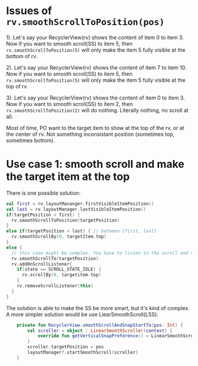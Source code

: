 

# Issues of `rv.smoothScrollToPosition(pos)`
1). Let's say your RecyclerView(rv) shows the content of item 0 to item 3. Now if you want to smooth scroll(SS) to item 5,  then `rv.smoothScrollToPosition(5)` will only make the item 5 fully visible at the bottom of rv.

2). Let's say your RecyclerView(rv) shows the content of item 7 to item 10. Now if you want to smooth scroll(SS) to item 5,  then `rv.smoothScrollToPosition(5)` will only make the item 5 fully visible at the top of rv.

3). Let's say your RecyclerView(rv) shows the content of item 0 to item 3. Now if you want to smooth scroll(SS) to item 2,  then `rv.smoothScrollToPosition(2)` will do nothing. Literally nothing, no scroll at all. 

Most of time, PO want to the target item to show at the top of the rv, or at the center of rv. Not something inconsistant position (sometimes top, sometimes bottom). 

# Use case 1: smooth scroll and make the target item at the top
There is one possible solution:
```kotlin
val first = rv.layoutMananger.firstVisibleItemPosition()
val last = rv.layoutManager.lastVisibleItemPosition()
if(targetPosition < first) {
  rv.smoothScrollToPosition(targetPosition)
} 
else if(targetPosition < last) { // between [first, last]
  rv.smoothScrollBy(0, targetItem.top)
}
else {
  // this case might be complex. You have to listen to the scroll and scroll to target when the target item is found.  
  rv.smoothScrollTo(targetPosition)
  rv.addOnScrollListener{ 
    if(state == SCROLL_STATE_IDLE) {
      rv.scrollBy(0, targetitem.top)
    }
    rv.removeScrollListener(this)
  }
}
```

The solution is able to make the SS be more smart, but it's kind of complex. 
A more simpler solution would be use LiearSmoothScroll(LSS): 

```kotlin
    private fun RecyclerView.smoothScrollAndSnapStartTo(pos: Int) {
        val scroller = object : LinearSmoothScroller(context) {
            override fun getVerticalSnapPreference() = LinearSmoothScroller.SNAP_TO_START
        }
        scroller.targetPosition = pos
        layoutManager?.startSmoothScroll(scroller)
    }

```